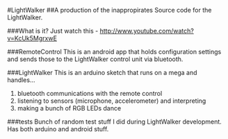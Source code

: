 #LightWalker
##A production of the inappropirates
Source code for the LightWalker.

###What is it?
Just watch this - <http://www.youtube.com/watch?v=KcUk5MgrxwE>

###RemoteControl
This is an android app that holds configuration settings and sends those to the LightWalker control unit via bluetooth.

###LightWalker
This is an arduino sketch that runs on a mega and handles...
1. bluetooth communications with the remote control
2. listening to sensors (microphone, accelerometer) and interpreting
3. making a bunch of RGB LEDs dance

###tests
Bunch of random test stuff I did during LightWalker development. Has both arduino and android stuff.
